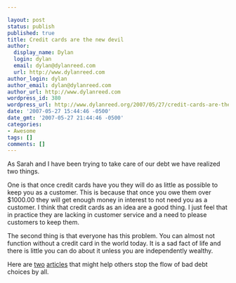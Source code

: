 ```yaml
---

layout: post
status: publish
published: true
title: Credit cards are the new devil
author:
  display_name: Dylan
  login: dylan
  email: dylan@dylanreed.com
  url: http://www.dylanreed.com
author_login: dylan
author_email: dylan@dylanreed.com
author_url: http://www.dylanreed.com
wordpress_id: 380
wordpress_url: http://www.dylanreed.org/2007/05/27/credit-cards-are-the-new-devil/
date: '2007-05-27 15:44:46 -0500'
date_gmt: '2007-05-27 21:44:46 -0500'
categories:
- Awesome
tags: []
comments: []
---
```


As Sarah and I have been trying to take care of our debt we have realized two things.

One is that once credit cards have you they will do as little as possible to keep you as a customer. This is because that once you owe them over $1000.00 they will get enough money in interest to not need you as a customer. I think that credit cards as an idea are a good thing. I just feel that in practice they are lacking in customer service and a need to please customers to keep them.

The second thing is that everyone has this problem. You can almost not function without a credit card in the world today. It is a sad fact of life and there is little you can do about it unless you are independently wealthy.

Here are [two][1] [articles][2] that might help others stop the flow of bad debt choices by all.

   [1]: http://www.cardguide.co.uk/articles/credit_card_types.html
   [2]: http://www.cardguide.co.uk/articles/rate_tart.html

